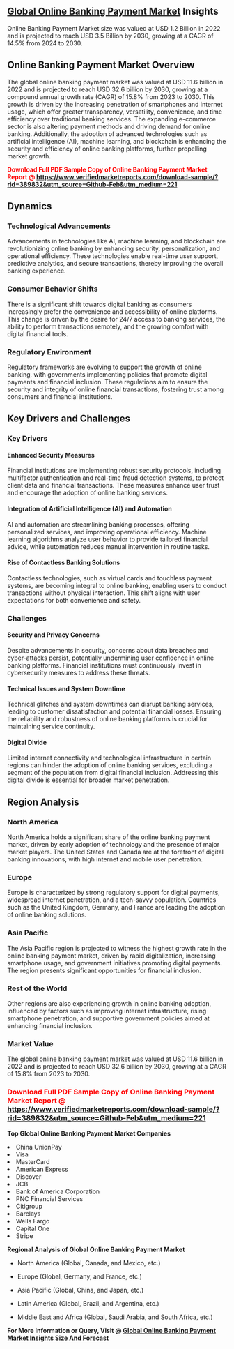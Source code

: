 <h2><a href="https://www.verifiedmarketreports.com/download-sample/?rid=389832&amp;utm_source=Github&amp;utm_medium=221" target="_blank">Global Online Banking Payment Market</a> Insights</h2><p>Online Banking Payment Market size was valued at USD 1.2 Billion in 2022 and is projected to reach USD 3.5 Billion by 2030, growing at a CAGR of 14.5% from 2024 to 2030.</p><p> <h2>Online Banking Payment Market Overview</h2> <p>The global online banking payment market was valued at USD 11.6 billion in 2022 and is projected to reach USD 32.6 billion by 2030, growing at a compound annual growth rate (CAGR) of 15.8% from 2023 to 2030. This growth is driven by the increasing penetration of smartphones and internet usage, which offer greater transparency, versatility, convenience, and time efficiency over traditional banking services. The expanding e-commerce sector is also altering payment methods and driving demand for online banking. Additionally, the adoption of advanced technologies such as artificial intelligence (AI), machine learning, and blockchain is enhancing the security and efficiency of online banking platforms, further propelling market growth. </p> <p><strong><p><span class=""><span style="color: #ff0000;"><strong>Download Full PDF Sample Copy of Online Banking Payment Market Report</strong> @ </span><a href="https://www.verifiedmarketreports.com/download-sample/?rid=389832&amp;utm_source=Github-Feb&amp;utm_medium=221" target="_blank">https://www.verifiedmarketreports.com/download-sample/?rid=389832&amp;utm_source=Github-Feb&amp;utm_medium=221</a></span></p></strong></p> <h2>Dynamics</h2> <h3>Technological Advancements</h3> <p>Advancements in technologies like AI, machine learning, and blockchain are revolutionizing online banking by enhancing security, personalization, and operational efficiency. These technologies enable real-time user support, predictive analytics, and secure transactions, thereby improving the overall banking experience. </p> <h3>Consumer Behavior Shifts</h3> <p>There is a significant shift towards digital banking as consumers increasingly prefer the convenience and accessibility of online platforms. This change is driven by the desire for 24/7 access to banking services, the ability to perform transactions remotely, and the growing comfort with digital financial tools. </p> <h3>Regulatory Environment</h3> <p>Regulatory frameworks are evolving to support the growth of online banking, with governments implementing policies that promote digital payments and financial inclusion. These regulations aim to ensure the security and integrity of online financial transactions, fostering trust among consumers and financial institutions. </p> <h2>Key Drivers and Challenges</h2> <h3>Key Drivers</h3> <h4>Enhanced Security Measures</h4> <p>Financial institutions are implementing robust security protocols, including multifactor authentication and real-time fraud detection systems, to protect client data and financial transactions. These measures enhance user trust and encourage the adoption of online banking services. </p> <h4>Integration of Artificial Intelligence (AI) and Automation</h4> <p>AI and automation are streamlining banking processes, offering personalized services, and improving operational efficiency. Machine learning algorithms analyze user behavior to provide tailored financial advice, while automation reduces manual intervention in routine tasks. </p> <h4>Rise of Contactless Banking Solutions</h4> <p>Contactless technologies, such as virtual cards and touchless payment systems, are becoming integral to online banking, enabling users to conduct transactions without physical interaction. This shift aligns with user expectations for both convenience and safety. </p> <h3>Challenges</h3> <h4>Security and Privacy Concerns</h4> <p>Despite advancements in security, concerns about data breaches and cyber-attacks persist, potentially undermining user confidence in online banking platforms. Financial institutions must continuously invest in cybersecurity measures to address these threats. </p> <h4>Technical Issues and System Downtime</h4> <p>Technical glitches and system downtimes can disrupt banking services, leading to customer dissatisfaction and potential financial losses. Ensuring the reliability and robustness of online banking platforms is crucial for maintaining service continuity. </p> <h4>Digital Divide</h4> <p>Limited internet connectivity and technological infrastructure in certain regions can hinder the adoption of online banking services, excluding a segment of the population from digital financial inclusion. Addressing this digital divide is essential for broader market penetration. </p> <h2>Region Analysis</h2> <h3>North America</h3> <p>North America holds a significant share of the online banking payment market, driven by early adoption of technology and the presence of major market players. The United States and Canada are at the forefront of digital banking innovations, with high internet and mobile user penetration. </p> <h3>Europe</h3> <p>Europe is characterized by strong regulatory support for digital payments, widespread internet penetration, and a tech-savvy population. Countries such as the United Kingdom, Germany, and France are leading the adoption of online banking solutions. </p> <h3>Asia Pacific</h3> <p>The Asia Pacific region is projected to witness the highest growth rate in the online banking payment market, driven by rapid digitalization, increasing smartphone usage, and government initiatives promoting digital payments. The region presents significant opportunities for financial inclusion. </p> <h3>Rest of the World</h3> <p>Other regions are also experiencing growth in online banking adoption, influenced by factors such as improving internet infrastructure, rising smartphone penetration, and supportive government policies aimed at enhancing financial inclusion. </p> <h3>Market Value</h3> <p>The global online banking payment market was valued at USD 11.6 billion in 2022 and is projected to reach USD 32.6 billion by 2030, growing at a CAGR of 15.8% from 2023 to 2030. </p> <h3><p><span class=""><span style="color: #ff0000;"><strong>Download Full PDF Sample Copy of Online Banking Payment Market Report</strong> @ </span><a href="https://www.verifiedmarketreports.com/download-sample/?rid=389832&amp;utm_source=Github-Feb&amp;utm_medium=221" target="_blank">https://www.verifiedmarketreports.com/download-sample/?rid=389832&amp;utm_source=Github-Feb&amp;utm_medium=221</a></span></p></h3> </p><p><strong>Top Global Online Banking Payment Market Companies</strong></p><div data-test-id=""><p><li>China UnionPay</li><li> Visa</li><li> MasterCard</li><li> American Express</li><li> Discover</li><li> JCB</li><li> Bank of America Corporation</li><li> PNC Financial Services</li><li> Citigroup</li><li> Barclays</li><li> Wells Fargo</li><li> Capital One</li><li> Stripe</li></p><div><strong>Regional Analysis of&nbsp;Global Online Banking Payment Market</strong></div><ul><li dir="ltr"><p dir="ltr">North America&nbsp;(Global, Canada, and Mexico, etc.)</p></li><li dir="ltr"><p dir="ltr">Europe (Global, Germany, and France, etc.)</p></li><li dir="ltr"><p dir="ltr">Asia Pacific&nbsp;(Global, China, and Japan, etc.)</p></li><li dir="ltr"><p dir="ltr">Latin America&nbsp;(Global, Brazil, and Argentina, etc.)</p></li><li dir="ltr">Middle East and Africa&nbsp;(Global, Saudi Arabia, and South Africa, etc.)</li></ul><p><strong>For More Information or Query, Visit @&nbsp;</strong><strong><a href="https://www.verifiedmarketreports.com/product/online-banking-payment-market/?utm_source=Github&amp;utm_medium=221" target="_blank">Global Online Banking Payment Market Insights Size And Forecast</a></strong></p></div>
